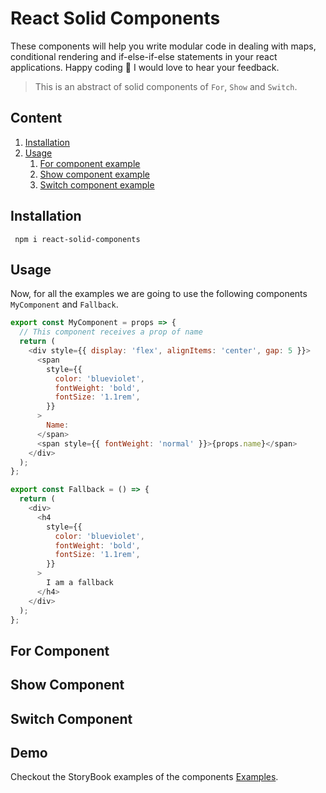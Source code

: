 # React Solid Components

These components will help you write modular code in dealing with maps, conditional rendering and if-else-if-else statements in your react applications. Happy coding 🎉 I would love to hear your feedback.

> This is an abstract of solid components of `For`, `Show` and `Switch`.

## Content

1. [Installation](#instal)
2. [Usage](#usage)
   1. [For component example](#for)
   2. [Show component example](#show)
   3. [Switch component example](#show)

<a id="instal"></a>

## Installation

```
 npm i react-solid-components
```

<a id="usage"></a>

## Usage

Now, for all the examples we are going to use the following components
`MyComponent` and `Fallback`.

```javascript
export const MyComponent = props => {
  // This component receives a prop of name
  return (
    <div style={{ display: 'flex', alignItems: 'center', gap: 5 }}>
      <span
        style={{
          color: 'blueviolet',
          fontWeight: 'bold',
          fontSize: '1.1rem',
        }}
      >
        Name:
      </span>
      <span style={{ fontWeight: 'normal' }}>{props.name}</span>
    </div>
  );
};

export const Fallback = () => {
  return (
    <div>
      <h4
        style={{
          color: 'blueviolet',
          fontWeight: 'bold',
          fontSize: '1.1rem',
        }}
      >
        I am a fallback
      </h4>
    </div>
  );
};
```

<a id="for"></a>

## For Component

<a id="show"></a>

## Show Component

<a id="switch"></a>

## Switch Component

## Demo

Checkout the StoryBook examples of the components [Examples](https://6612a8ded5a143f472ba34e6-kuueaosgda.chromatic.com).
